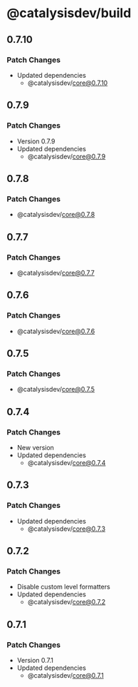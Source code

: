 # @catalysisdev/build

## 0.7.10

### Patch Changes

- Updated dependencies
  - @catalysisdev/core@0.7.10

## 0.7.9

### Patch Changes

- Version 0.7.9
- Updated dependencies
  - @catalysisdev/core@0.7.9

## 0.7.8

### Patch Changes

- @catalysisdev/core@0.7.8

## 0.7.7

### Patch Changes

- @catalysisdev/core@0.7.7

## 0.7.6

### Patch Changes

- @catalysisdev/core@0.7.6

## 0.7.5

### Patch Changes

- @catalysisdev/core@0.7.5

## 0.7.4

### Patch Changes

- New version
- Updated dependencies
  - @catalysisdev/core@0.7.4

## 0.7.3

### Patch Changes

- Updated dependencies
  - @catalysisdev/core@0.7.3

## 0.7.2

### Patch Changes

- Disable custom level formatters
- Updated dependencies
  - @catalysisdev/core@0.7.2

## 0.7.1

### Patch Changes

- Version 0.7.1
- Updated dependencies
  - @catalysisdev/core@0.7.1
